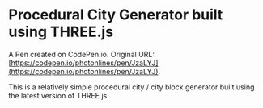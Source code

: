 # Procedural City Generator built using THREE.js

A Pen created on CodePen.io. Original URL: [https://codepen.io/photonlines/pen/JzaLYJ](https://codepen.io/photonlines/pen/JzaLYJ).

This is a relatively simple procedural city / city block generator built using the latest version of THREE.js.
